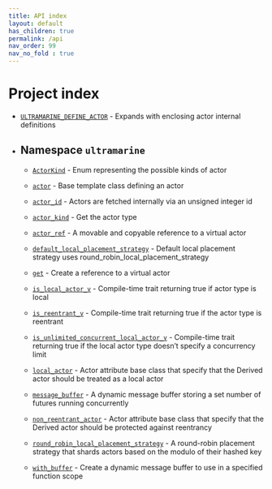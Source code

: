 ```yaml
---
title: API index
layout: default
has_children: true
permalink: /api
nav_order: 99
nav_no_fold : true
---
```


# Project index

  - [`ULTRAMARINE_DEFINE_ACTOR`](doc_ultramarine__macro.md#standardese-ULTRAMARINE_DEFINE_ACTOR) - Expands with enclosing actor internal definitions

  - ## Namespace `ultramarine`
    
      - [`ActorKind`](doc_ultramarine__actor_traits.md#standardese-ultramarine__actor_type) - Enum representing the possible kinds of actor
    
      - [`actor`](doc_ultramarine__actor.md#standardese-ultramarine__actor) - Base template class defining an actor
    
      - [`actor_id`](doc_ultramarine__directory.md#standardese-ultramarine__actor_id) - Actors are fetched internally via an unsigned integer id
    
      - [`actor_kind`](doc_ultramarine__actor_traits.md#standardese-ultramarine__actor_kind-Actor---) - Get the actor type
    
      - [`actor_ref`](doc_ultramarine__actor_ref.md#standardese-ultramarine__actor_ref-Actor-) - A movable and copyable reference to a virtual actor
    
      - [`default_local_placement_strategy`](doc_ultramarine__directory.md#standardese-ultramarine__default_local_placement_strategy) - Default local placement strategy uses round\_robin\_local\_placement\_strategy
    
      - [`get`](doc_ultramarine__actor_ref.md#standardese-ultramarine__get-Actor-KeyType--KeyType---) - Create a reference to a virtual actor
    
      - [`is_local_actor_v`](doc_ultramarine__actor_traits.md#standardese-ultramarine__is_local_actor_v) - Compile-time trait returning true if actor type is local
    
      - [`is_reentrant_v`](doc_ultramarine__actor_traits.md#standardese-ultramarine__is_reentrant_v) - Compile-time trait returning true if the actor type is reentrant
    
      - [`is_unlimited_concurrent_local_actor_v`](doc_ultramarine__actor_traits.md#standardese-ultramarine__is_unlimited_concurrent_local_actor_v) - Compile-time trait returning true if the local actor type doesn’t specify a concurrency limit
    
      - [`local_actor`](doc_ultramarine__actor_attributes.md#standardese-ultramarine__local_actor) - Actor attribute base class that specify that the Derived actor should be treated as a local actor
    
      - [`message_buffer`](doc_ultramarine__utility.md#standardese-ultramarine__message_buffer-Future-) - A dynamic message buffer storing a set number of futures running concurrently
    
      - [`non_reentrant_actor`](doc_ultramarine__actor_attributes.md#standardese-ultramarine__non_reentrant_actor) - Actor attribute base class that specify that the Derived actor should be protected against reentrancy
    
      - [`round_robin_local_placement_strategy`](doc_ultramarine__directory.md#standardese-ultramarine__round_robin_local_placement_strategy) - A round-robin placement strategy that shards actors based on the modulo of their hashed key
    
      - [`with_buffer`](doc_ultramarine__utility.md#standardese-ultramarine__with_buffer-Func--std__size_t-Func---) - Create a dynamic message buffer to use in a specified function scope
